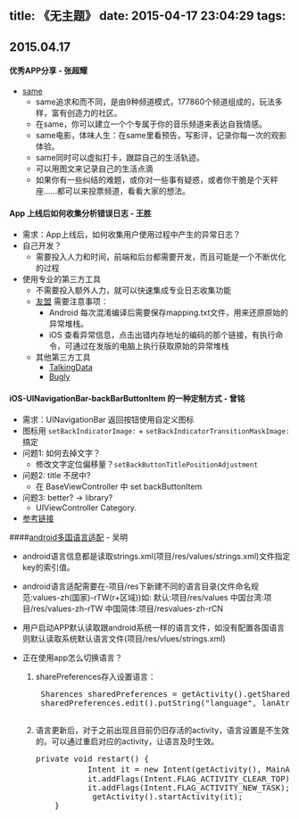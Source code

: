 title: 《无主题》
date: 2015-04-17 23:04:29
tags:
---
## 2015.04.17

#### 优秀APP分享 - 张超耀
- [same](https://ohsame.com)
   - same追求和而不同，是由9种频道模式，177860个频道组成的，玩法多样，富有创造力的社区。
   - 在same，你可以建立一个个专属于你的音乐频道来表达自我情感。
   - same电影，体味人生：在same里看预告，写影评，记录你每一次的观影体验。
   - same同时可以虚拟打卡，跟踪自己的生活轨迹。
   - 可以用图文来记录自己的生活点滴
   - 如果你有一些纠结的难题，或你对一些事有疑惑，或者你干脆是个天秤座……都可以来投票频道，看看大家的想法。

#### App 上线后如何收集分析错误日志 - 王胜
- 需求：App上线后，如何收集用户使用过程中产生的异常日志？
- 自己开发？
  - 需要投入人力和时间，前端和后台都需要开发，而且可能是一个不断优化的过程
- 使用专业的第三方工具
  - 不需要投入额外人力，就可以快速集成专业日志收集功能
  - [友盟](http://www.umeng.com/)
    需要注意事项：
    - Android 每次混淆编译后需要保存mapping.txt文件，用来还原原始的异常堆栈。
    - iOS 查看异常信息，点击出错内存地址的编码的那个链接，有执行命令，可通过在发版的电脑上执行获取原始的异常堆栈
  - 其他第三方工具
    - [TalkingData](https://www.talkingdata.com/products.jsp)
    - [Bugly](http://bugly.qq.com/)

#### iOS-UINavigationBar-backBarButtonItem 的一种定制方式 - 曾铭

- 需求：UINavigationBar 返回按钮使用自定义图标
- 图标用 `setBackIndicatorImage:` + `setBackIndicatorTransitionMaskImage:` 搞定
- 问题1: 如何去掉文字？
	- 修改文字定位偏移量？`setBackButtonTitlePositionAdjustment`
- 问题2: title 不居中?
	- 在 BaseViewController 中 set backButtonItem
- 问题3: better? -\> library?
	- UIViewController Category.
- [参考链接](http://justabeech.com/2014/02/24/empty-back-button-on-ios7/)

####[android多国语言适配](http://blog.csdn.net/dyllove98/article/details/8831908) - 吴明
 - android语言信息都是读取strings.xml(项目/res/values/strings.xml)文件指定key的索引值。
 
 - android语言适配需要在-项目/res下新建不同的语言目录(文件命名规范:values-zh(国家)-rTW(r+区域))如: 
       默认:项目/res/values
       中国台湾:项目/res/values-zh-rTW
       中国简体:项目/resvalues-zh-rCN

 - 用户启动APP默认读取跟android系统一样的语言文件，如没有配置各国语言则默认读取系统默认语言文件(项目/res/vlues/strings.xml)
 
 - 正在使用app怎么切换语言？
    <ol>
    <li>sharePreferences存入设置语言：</li>
    <pre>
	Sharences sharedPreferences = getActivity().getSharedPrefeivity().getPackageName(), 0);
	sharedPreferences.edit().putString("language", lanAtr).commit();
	</pre>
    <li>语言更新后，对于之前出现且目前仍旧存活的activity，语言设置是不生效的。可以通过重启对应的activity，让语言及时生效。
    </li>
    
      <pre>private void restart() {
              Intent it = new Intent(getActivity(), MainActivity.class); //MainActivity是你想要重启的activity
              it.addFlags(Intent.FLAG_ACTIVITY_CLEAR_TOP);
              it.addFlags(Intent.FLAG_ACTIVITY_NEW_TASK);
               getActivity().startActivity(it);
	   }
      </pre>
      </ol>

